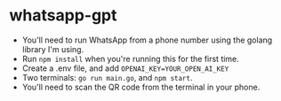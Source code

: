 # whatsapp-gpt
* You'll need to run WhatsApp from a phone number using the golang library I'm using.
* Run `npm install` when you're running this for the first time.
* Create a .env file, and add `OPENAI_KEY=YOUR_OPEN_AI_KEY`
* Two terminals: `go run main.go`, and `npm start`.
* You'll need to scan the QR code from the terminal in your phone.